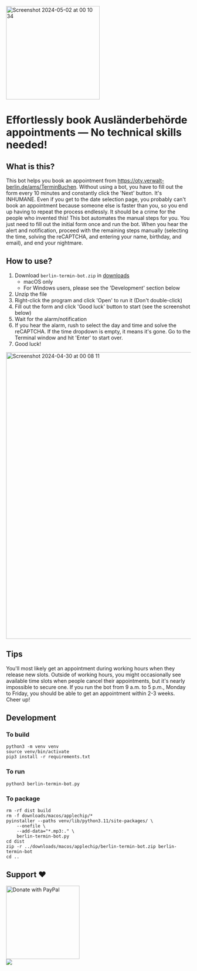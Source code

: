 <img width="255" alt="Screenshot 2024-05-02 at 00 10 34" src="https://github.com/chialunwu/berlin-auslanderbehorde-termin-bot/assets/4144711/fea0cf5a-24ca-45ec-87ea-e779aa2fd275">

# Effortlessly book Ausländerbehörde appointments — No technical skills needed!

## What is this?

This bot helps you book an appointment from https://otv.verwalt-berlin.de/ams/TerminBuchen.
Without using a bot, you have to fill out the form every 10 minutes and constantly click the 'Next' button. It's INHUMANE. Even if you get to the date selection page, you probably can't book an appointment because someone else is faster than you, so you end up having to repeat the process endlessly. It should be a crime for the people who invented this!
This bot automates the manual steps for you. You just need to fill out the initial form once and run the bot. When you hear the alert and notification, proceed with the remaining steps manually (selecting the time, solving the reCAPTCHA, and entering your name, birthday, and email), and end your nightmare.

## How to use?

1. Download `berlin-termin-bot.zip` in [downloads](downloads/macos)
   - macOS only
   - For Windows users, please see the 'Development' section below
2. Unzip the file
3. Right-click the program and click 'Open' to run it (Don't double-click)
4. Fill out the form and click 'Good luck' button to start (see the screenshot below)
5. Wait for the alarm/notification
6. If you hear the alarm, rush to select the day and time and solve the reCAPTCHA. If the time dropdown is empty, it means it's gone. Go to the Terminal window and hit 'Enter' to start over.
7. Good luck!

<img width="783" alt="Screenshot 2024-04-30 at 00 08 11" src="https://github.com/chialunwu/berlin-auslanderbehorde-termin-bot/assets/4144711/e2bfd517-c2f3-4e60-9b62-d5829e91c3b9">

## Tips

You'll most likely get an appointment during working hours when they release new slots. Outside of working hours, you might occasionally see available time slots when people cancel their appointments, but it's nearly impossible to secure one. If you run the bot from 9 a.m. to 5 p.m., Monday to Friday, you should be able to get an appointment within 2-3 weeks. Cheer up!

## Development

### To build

```
python3 -m venv venv
source venv/bin/activate
pip3 install -r requirements.txt
```

### To run

```
python3 berlin-termin-bot.py
```

### To package

```
rm -rf dist build
rm -f downloads/macos/applechip/*
pyinstaller --paths venv/lib/python3.11/site-packages/ \
    --onefile \
    --add-data="*.mp3:." \
    berlin-termin-bot.py
cd dist
zip -r ../downloads/macos/applechip/berlin-termin-bot.zip berlin-termin-bot
cd ..
```

## Support ❤️

<a href="https://www.paypal.com/cgi-bin/webscr?cmd=_s-xclick&hosted_button_id=4WQZ5PBVUVJ4A">
  <img src="https://raw.githubusercontent.com/stefan-niedermann/paypal-donate-button/master/paypal-donate-button.png" alt="Donate with PayPal" width=200 />
</a>
<br/>
<a href="https://www.buymeacoffee.com/chialunwu">
  <img src="https://img.buymeacoffee.com/button-api/?text=Buy me a coffee&emoji=☕&slug=chialunwu&button_colour=FFDD00&font_colour=000000&font_family=Cookie&outline_colour=000000&coffee_colour=ffffff" />
</a>
